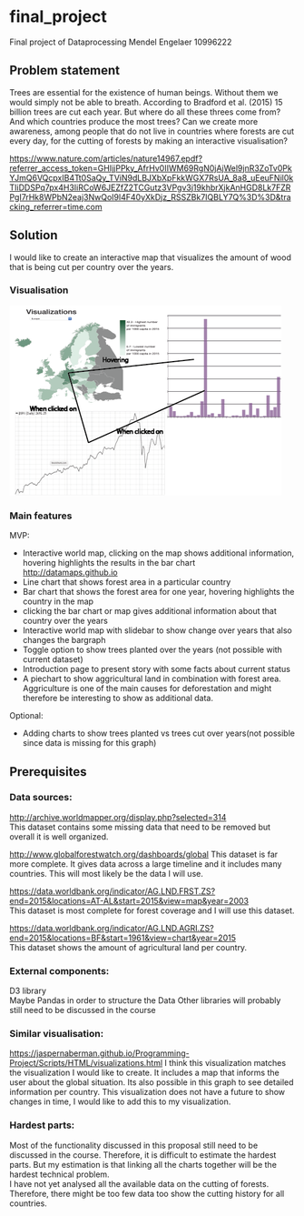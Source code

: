 # final_project
Final project of Dataprocessing
Mendel Engelaer 10996222

## Problem statement
Trees are essential for the existence of human beings. Without them we would
simply not be able to breath. According to Bradford et al. (2015) 15 billion
trees are cut each year. But where do all these threes come from? And which
countries produce the most trees? Can we create more awareness, among people that
do not live in countries where forests are cut every day, for the cutting of
forests by making an interactive visualisation?

https://www.nature.com/articles/nature14967.epdf?referrer_access_token=GHIjjPPky_AfrHv0IIWM69RgN0jAjWel9jnR3ZoTv0PkYJmQ6VQcpxIB4Tt0SaQy_TViN9dLBJXbXpFkkWGX7RsUA_8a8_uEeuFNil0kTIiDDSPq7px4H3IiRCoW6JEZfZ2TCGutz3VPgv3j19khbrXjkAnHGD8Lk7FZRPgI7rHk8WPbN2eaj3NwQoI9l4F40yXkDjz_RSSZBk7IQBLY7Q%3D%3D&tracking_referrer=time.com

## Solution
I would like to create an interactive map that visualizes the amount of wood
that is being cut per country over the years.

### Visualisation
![alt text](https://github.com/Mensel123/final_project/blob/master/doc/voorbeeld.png)
### Main features
MVP:
* Interactive world map, clicking on the map shows additional information,
hovering highlights the results in the bar chart  
http://datamaps.github.io
* Line chart that shows forest area in a particular country
* Bar chart that shows the forest area for one year,
hovering highlights the country in the map
* clicking the bar chart or map gives additional information about that country
over the years
* Interactive world map with slidebar to show change over years that also changes
  the bargraph
* Toggle option to show trees planted over the years (not possible with current
  dataset)
* Introduction page to present story with some facts about current status
* A piechart to show aggricultural land in combination with forest area.
  Aggriculture is one of the main causes for deforestation and might therefore
  be interesting to show as additional data.

Optional:  
* Adding charts to show trees planted vs trees cut over years(not possible since
  data is missing for this graph)


## Prerequisites
### Data sources:
http://archive.worldmapper.org/display.php?selected=314  
This dataset contains some missing data that need to be removed but overall
it is well organized.

http://www.globalforestwatch.org/dashboards/global
This dataset is far more complete. It gives data across a large timeline and
it includes many countries. This will most likely be the data I will use.

https://data.worldbank.org/indicator/AG.LND.FRST.ZS?end=2015&locations=AT-AL&start=2015&view=map&year=2003  
This dataset is most complete for forest coverage and I will use this dataset.

https://data.worldbank.org/indicator/AG.LND.AGRI.ZS?end=2015&locations=BF&start=1961&view=chart&year=2015  
This dataset shows the amount of agricultural land per country.

### External components:
D3 library  
Maybe Pandas in order to structure the Data
Other libraries will probably still need to be discussed in the course

### Similar visualisation:
https://jaspernaberman.github.io/Programming-Project/Scripts/HTML/visualizations.html
I think this visualization matches the visualization I would like to create.
It includes a map that informs the user about the global situation. Its also
possible in this graph to see detailed information per country. This
visualization does not have a future to show changes in time, I would like to
add this to my visualization.

### Hardest parts:
Most of the functionality discussed in this proposal still need to be discussed
in the course. Therefore, it is difficult to estimate the hardest parts.
But my estimation is that linking all the charts together will be the hardest
technical problem.  
I have not yet analysed all the available data on the cutting of forests.
Therefore, there might be too few data too show the cutting history for all
countries.
